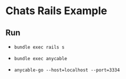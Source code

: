 # Chats Rails Example

## Run

* `bundle exec rails s`

* `bundle exec anycable`

* `anycable-go --host=localhost --port=3334`
